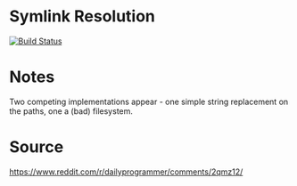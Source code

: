 # Symlink Resolution

[![Build Status](https://travis-ci.org/petertseng-dp/symlink.svg?branch=master)](https://travis-ci.org/petertseng-dp/symlink)

# Notes

Two competing implementations appear - one simple string replacement on the paths, one a (bad) filesystem.

# Source

https://www.reddit.com/r/dailyprogrammer/comments/2qmz12/
